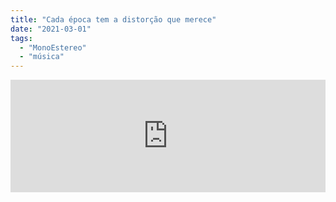 ```yaml
---
title: "Cada época tem a distorção que merece"
date: "2021-03-01"
tags: 
  - "MonoEstereo"
  - "música"
---
```


<iframe src="https://anchor.fm/monoestereo/embed/episodes/Cada-poca-tem-a-distoro-que-merece-er9u8p" height="180px" width="100%" frameborder="0" scrolling="no" style="width:100%;height:180px"></iframe>
